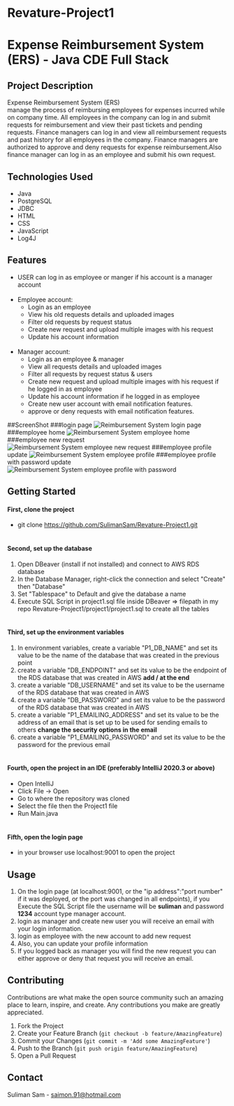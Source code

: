 # Revature-Project1
# Expense Reimbursement System (ERS) - Java CDE Full Stack

## Project Description
Expense Reimbursement System (ERS)<br> manage the process of reimbursing
employees for expenses incurred while on company time. All employees in the
company can log in and submit requests for reimbursement and view their past tickets
and pending requests. Finance managers can log in and view all reimbursement
requests and past history for all employees in the company. Finance managers are
authorized to approve and deny requests for expense reimbursement.Also finance manager can log in as an employee and
submit his own request.
## Technologies Used
- Java
- PostgreSQL
- JDBC
- HTML
- CSS
- JavaScript
- Log4J

## Features

- USER can log in as employee or manger if his account is a manager account
  <br><br>
- Employee account:
  - Login as an employee
  - View his old requests details and uploaded images
  - Filter old requests by request status
  - Create new request and upload multiple images with his request
  - Update his account information
    <br><br>
- Manager account:
    - Login as an employee & manager
    - View all requests details and uploaded images
    - Filter all requests by request status & users 
    - Create new request and upload multiple images with his request if he logged in as employee 
    - Update his account information if he logged in as employee
    - Create new user account with email notification features.
    - approve or deny requests with email notification features.
  
##ScreenShot 
###login page
![Reimbursement System login page](https://user-images.githubusercontent.com/12229049/115836334-f98f9000-a3dc-11eb-9991-f08d003e0ef5.JPG?raw=true)
###employee home
![Reimbursement System employee home](https://user-images.githubusercontent.com/12229049/115836664-5ee38100-a3dd-11eb-981a-3e4e534e27bf.JPG?raw=true)
###employee new request
![Reimbursement System employee new request](https://user-images.githubusercontent.com/12229049/115836816-8cc8c580-a3dd-11eb-8bbf-732fe6c5dbdf.JPG?raw=true)
###employee profile update
![Reimbursement System employee profile](https://user-images.githubusercontent.com/12229049/115836965-b2ee6580-a3dd-11eb-970c-9301bb034549.JPG?raw=true)
###employee profile with password update
![Reimbursement System employee profile with password](https://user-images.githubusercontent.com/12229049/115837295-095ba400-a3de-11eb-9c98-e8ce2c08c45d.JPG?raw=true)
## Getting Started
#### First, clone the project
- git clone https://github.com/SulimanSam/Revature-Project1.git
<br><br>
#### Second, set up the database
1. Open DBeaver (install if not installed) and connect to AWS RDS database
2. In the Database Manager, right-click the connection and select "Create" then "Database"
3. Set "Tablespace" to Default and give the database a name
4. Execute SQL Script in project1.sql file inside DBeaver => filepath in my repo Revature-Project1/project1/project1.sql to create all the tables
<br><br>
#### Third, set up the environment variables
1. In environment variables, create a variable "P1_DB_NAME" and set its value to be the name of the database that was created in the previous point
2. create a variable "DB_ENDPOINT" and set its value to be the endpoint of the RDS database that was created in AWS **add / at the end**
3. create a variable "DB_USERNAME" and set its value to be the username of the RDS database that was created in AWS
4. create a variable "DB_PASSWORD" and set its value to be the password of the RDS database that was created in AWS
5. create a variable "P1_EMAILING_ADDRESS" and set its value to be the address of an email that is set up to be used for sending emails to others **change the security options in the email** 
6. create a variable "P1_EMAILING_PASSWORD" and set its value to be the password for the previous email
<br><br>
#### Fourth, open the project in an IDE (preferably IntelliJ 2020.3 or above)
- Open IntelliJ
- Click File -> Open
- Go to where the repository was cloned
- Select the file then the Project1 file
- Run Main.java 
<br><br>

#### Fifth, open the login page
- in your browser use localhost:9001 to open the project

## Usage
1. On the login page (at localhost:9001, or the "ip address":"port number" if it was deployed, or the port was changed in all endpoints), if you Execute the SQL Script file the username will be **suliman** and password **1234** account type manager account.
2. login as manager and create new user you will receive an email with your login information.
3. login as employee with the new account to add new request 
4. Also, you can update your profile information 
5. If you logged back as manager you will find the new request you can either approve or deny that request you will receive an email.

## Contributing
Contributions are what make the open source community such an amazing place to learn, inspire, and create. Any contributions you make are greatly appreciated.

1. Fork the Project
2. Create your Feature Branch (```git checkout -b feature/AmazingFeature```)
3. Commit your Changes (```git commit -m 'Add some AmazingFeature'```)
4. Push to the Branch (```git push origin feature/AmazingFeature```)
5. Open a Pull Request

## Contact
Suliman Sam - saimon.91@hotmail.com


